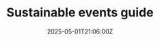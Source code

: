 ---
title: Sustainable events guide
linkTitle: Sustainable events guide
date: '2025-05-01T21:06:00Z'
weight: 1
description: Guide for organizing sustainable events focuses on waste reduction, energy
  efficiency, digital integration, sustainable partnerships, and measuring impact,
  with steps for planning, execution, and post-event assessment to enhance environmental
  responsibility and social consciousness.
draft: false
ref: sustainable-events-guide
---